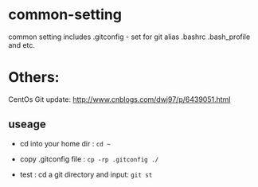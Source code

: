# common-setting
common setting includes 
.gitconfig - set for git alias
.bashrc 
.bash_profile 
and etc.

# Others:
CentOs Git update:
http://www.cnblogs.com/dwj97/p/6439051.html

## useage

* cd into your home dir :
`cd ~`

* copy .gitconfig file :
`cp -rp .gitconfig ./`

* test :
cd a git directory and input: `git st`


